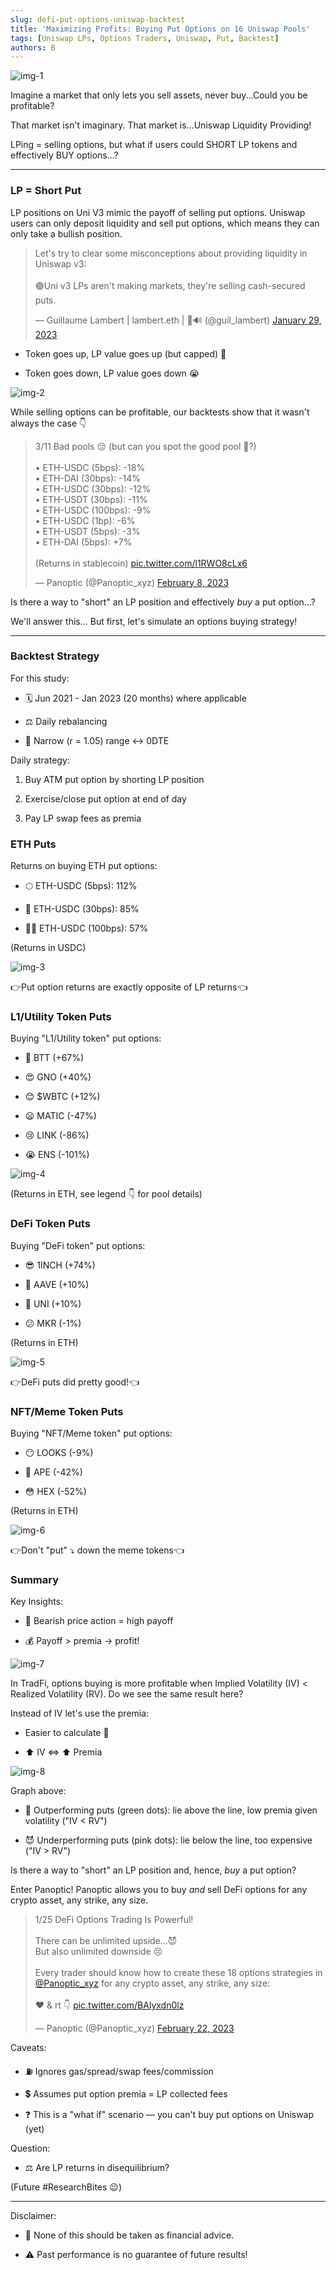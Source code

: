 ```yaml
---
slug: defi-put-options-uniswap-backtest
title: 'Maximizing Profits: Buying Put Options on 16 Uniswap Pools'
tags: [Uniswap LPs, Options Traders, Uniswap, Put, Backtest]
authors: B
---
```

![img-1](./img-1.png)

Imagine a market that only lets you sell assets, never buy...Could you be profitable?

That market isn't imaginary. That market is...Uniswap Liquidity Providing!

LPing = selling options, but what if users could SHORT LP tokens and effectively BUY options...?

<!--truncate-->

----------

### LP = Short Put
LP positions on Uni V3 mimic the payoff of selling put options. Uniswap users can only deposit liquidity and sell put options, which means they can only take a bullish position.
    
<blockquote class="twitter-tweet" data-conversation="none"><p lang="en" dir="ltr">Let&#39;s try to clear some misconceptions about providing liquidity in Uniswap v3:<br/><br/>🟣Uni v3 LPs aren&#39;t making markets, they&#39;re selling cash-secured puts.</p>&mdash; Guillaume Lambert | lambert.eth | 🦇🔊 (@guil_lambert) <a href="https://twitter.com/guil_lambert/status/1619496117816918016?ref_src=twsrc%5Etfw">January 29, 2023</a></blockquote> <script async src="https://platform.twitter.com/widgets.js" charset="utf-8"></script>

-   Token goes up, LP value goes up (but capped) 🚀
    
-   Token goes down, LP value goes down 😭

![img-2](./img-2.png)

While selling options can be profitable, our backtests show that it wasn't always the case 👇

<blockquote class="twitter-tweet" data-conversation="none"><p lang="en" dir="ltr">3/11 Bad pools 😔 (but can you spot the good pool 🐶?)<br/><br/>• ETH-USDC (5bps): -18%<br/>• ETH-DAI (30bps): -14%<br/>• ETH-USDC (30bps): -12%<br/>• ETH-USDT (30bps): -11%<br/>• ETH-USDC (100bps): -9%<br/>• ETH-USDC (1bp): -6%<br/>• ETH-USDT (5bps): -3%<br/>• ETH-DAI (5bps): +7%<br/><br/>(Returns in stablecoin) <a href="https://t.co/l1RWO8cLx6">pic.twitter.com/l1RWO8cLx6</a></p>&mdash; Panoptic (@Panoptic_xyz) <a href="https://twitter.com/Panoptic_xyz/status/1623366152381665280?ref_src=twsrc%5Etfw">February 8, 2023</a></blockquote> <script async src="https://platform.twitter.com/widgets.js" charset="utf-8"></script>

Is there a way to "short" an LP position and effectively *buy* a put option...?

We'll answer this... But first, let's simulate an options buying strategy!

----------
### Backtest Strategy
For this study:

-   🗓️ Jun 2021 - Jan 2023 (20 months) where applicable
    
-   ⚖️ Daily rebalancing
    
-   📏 Narrow (r = 1.05) range ↔️ 0DTE
    

Daily strategy:

1.  Buy ATM put option by shorting LP position
    
2.  Exercise/close put option at end of day
    
3.  Pay LP swap fees as premia
    
### ETH Puts
Returns on buying ETH put options:

-   🌕 ETH-USDC (5bps): 112%
    
-   🚀 ETH-USDC (30bps): 85%
    
-   🧑‍🚀 ETH-USDC (100bps): 57%

(Returns in USDC)
    
![img-3](./img-3.png)

👉Put option returns are exactly opposite of LP returns👈

### L1/Utility Token Puts
Buying "L1/Utility token" put options:

-   🤩 BTT (+67%)
    
-   😍 GNO (+40%)
    
-   😊 $WBTC (+12%)
    
-   😦 MATIC (-47%)
    
-   😢 LINK (-86%)
    
-   😭 ENS (-101%)
    
![img-4](./img-4.png)

(Returns in ETH, see legend 👇 for pool details)

### DeFi Token Puts
Buying "DeFi token" put options:

-   😎 1INCH (+74%)
    
-   🙂 AAVE (+10%)
    
-   🙂 UNI (+10%)
    
-   😕 MKR (-1%)

(Returns in ETH)

![img-5](./img-5.png)

👉DeFi puts did pretty good!👈

### NFT/Meme Token Puts
Buying "NFT/Meme token" put options:

-   😶 LOOKS (-9%)
    
-   😬 APE (-42%)
    
-   😳 HEX (-52%)
    
(Returns in ETH)

![img-6](./img-6.png)

👉Don't "put" ⤵️ down the meme tokens👈


### Summary
Key Insights:

-   🐻 Bearish price action = high payoff
    
-   💰 Payoff > premia → profit!
    
![img-7](./img-7.png)

In TradFi, options buying is more profitable when Implied Volatility (IV) < Realized Volatility (RV). Do we see the same result here?

Instead of IV let's use the premia:

-   Easier to calculate 🧮
    
-   ⬆️ IV ⇔ ⬆️ Premia
    
![img-8](./img-8.png)

Graph above:

-   🐶 Outperforming puts (green dots): lie above the line, low premia given volatility ("IV < RV")
    
-   😈 Underperforming puts (pink dots): lie below the line, too expensive ("IV > RV")
    

Is there a way to "short" an LP position and, hence, *buy* a put option?

Enter Panoptic! Panoptic allows you to buy *and* sell DeFi options for any crypto asset, any strike, any size.

<blockquote class="twitter-tweet" data-conversation="none"><p lang="en" dir="ltr">1/25 DeFi Options Trading Is Powerful!<br/><br/>There can be unlimited upside…😈<br/>But also unlimited downside 😣<br/><br/>Every trader should know how to create these 18 options strategies in <a href="https://twitter.com/Panoptic_xyz?ref_src=twsrc%5Etfw">@Panoptic_xyz</a> for any crypto asset, any strike, any size:<br/><br/>❤️ &amp; rt 👇 <a href="https://t.co/BAlyxdn0lz">pic.twitter.com/BAlyxdn0lz</a></p>&mdash; Panoptic (@Panoptic_xyz) <a href="https://twitter.com/Panoptic_xyz/status/1628530117118169088?ref_src=twsrc%5Etfw">February 22, 2023</a></blockquote> <script async src="https://platform.twitter.com/widgets.js" charset="utf-8"></script>

Caveats:

-   ⛽ Ignores gas/spread/swap fees/commission
    
-   💲 Assumes put option premia = LP collected fees
    
-   ❓ This is a "what if" scenario — you can't buy put options on Uniswap (yet)
    

Question:

-   ⚖️ Are LP returns in disequilibrium?
    

(Future #ResearchBites 😉)

----------

Disclaimer:

-   📢 None of this should be taken as financial advice.
    
-   ⚠️ Past performance is no guarantee of future results!